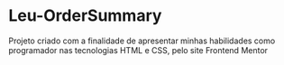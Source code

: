 # Leu-OrderSummary
Projeto criado com a finalidade de apresentar minhas habilidades como programador nas tecnologias HTML e CSS, pelo site Frontend Mentor
